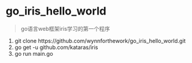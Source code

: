 # go_iris_hello_world
> go语言web框架iris学习的第一个程序

<ol>
<li>git clone https://github.com/wynnforthework/go_iris_hello_world.git</li>
<li>go get -u github.com/kataras/iris</li>
<li>go run main.go</li>
</ol>